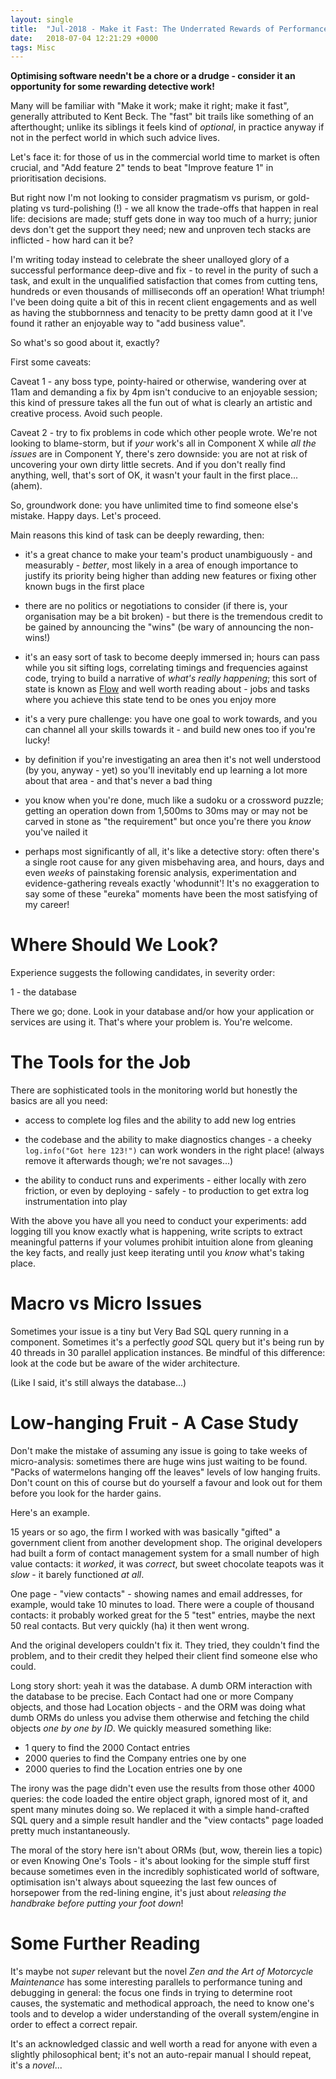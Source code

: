 ```yaml
---
layout: single
title:  "Jul-2018 - Make it Fast: The Underrated Rewards of Performance Tuning"
date:   2018-07-04 12:21:29 +0000
tags: Misc
---
```

**Optimising software needn't be a chore or a drudge - consider it an opportunity for some rewarding detective work!**

Many will be familiar with "Make it work; make it right; make it fast", generally attributed to Kent Beck. The "fast" 
bit trails like something of an afterthought; unlike its siblings it feels kind of _optional_, in practice anyway if not 
in the perfect world in which such advice lives.

Let's face it: for those of us in the commercial world time to market is often crucial, and "Add feature 2" tends to
beat "Improve feature 1" in prioritisation decisions.

But right now I'm not looking to consider pragmatism vs purism, or gold-plating vs turd-polishing (!) - we all know the 
trade-offs that happen in real life: decisions are made; stuff gets done in way too much of a hurry; junior devs don't get 
the support they need; new and unproven tech stacks are inflicted - how hard can it be?

I'm writing today instead to celebrate the sheer unalloyed glory of a successful performance deep-dive and fix - to 
revel in the purity of such a task, and exult in the unqualified satisfaction that comes from cutting tens, hundreds 
or even thousands of milliseconds off an operation! What triumph! I've been doing quite a bit of this in recent client 
engagements and as well as having the stubbornness and tenacity to be pretty damn good at it I've found it rather an 
enjoyable way to "add business value".

So what's so good about it, exactly?

First some caveats: 

Caveat 1 - any boss type, pointy-haired or otherwise, wandering over at 11am and demanding a fix by 4pm isn't 
conducive to an enjoyable session; this kind of pressure takes all the fun out of what is clearly an artistic and 
creative process. Avoid such people. 

Caveat 2 - try to fix problems in code which other people wrote. We're not looking to blame-storm, but if _your_ work's 
all in Component X while _all the issues_ are in Component Y, there's zero downside: you are not at risk of uncovering 
your own dirty little secrets. And if you don't really find anything, well, that's sort of OK, it wasn't your fault in 
the first place... (ahem).

So, groundwork done: you have unlimited time to find someone else's mistake. Happy days. Let's proceed.

Main reasons this kind of task can be deeply rewarding, then:

- it's a great chance to make your team's product unambiguously - and measurably - _better_, most likely in a area 
of enough importance to justify its priority being higher than adding new features or fixing other known bugs in the 
first place

- there are no politics or negotiations to consider (if there is, your organisation may be a bit broken) - but there is
the tremendous credit to be gained by announcing the "wins" (be wary of announcing the non-wins!)

- it's an easy sort of task to become deeply immersed in; hours can pass while you sit sifting logs, correlating 
timings and frequencies against code, trying to build a narrative of _what's really happening_; this sort of state is 
known as [Flow](https://en.wikipedia.org/wiki/Flow_(psychology)) and well worth reading about - jobs and tasks where 
you achieve this state tend to be ones you enjoy more 

- it's a very pure challenge: you have one goal to work towards, and you can channel all your skills towards it - and 
build new ones too if you're lucky!

- by definition if you're investigating an area then it's not well understood (by you, anyway - yet) so you'll 
inevitably end up learning a lot more about that area - and that's never a bad thing

- you know when you're done, much like a sudoku or a crossword puzzle; getting an operation down from 1,500ms to 30ms 
may or may not be carved in stone as "the requirement" but once you're there you _know_ you've nailed it

- perhaps most significantly of all, it's like a detective story: often there's a single root cause for any given 
misbehaving area, and hours, days and even _weeks_ of painstaking forensic analysis, experimentation and 
evidence-gathering reveals exactly 'whodunnit'! It's no exaggeration to say some of these "eureka" moments have been the
most satisfying of my career!


# Where Should We Look?

Experience suggests the following candidates, in severity order:

1 - the database 

There we go; done. Look in your database and/or how your application or services are using it. That's where your 
problem is. You're welcome.


# The Tools for the Job

There are sophisticated tools in the monitoring world but honestly the basics are all you need:

- access to complete log files and the ability to add new log entries

- the codebase and the ability to make diagnostics changes - a cheeky `log.info("Got here 123!")` can work wonders in 
the right place! (always remove it afterwards though; we're not savages...)

- the ability to conduct runs and experiments - either locally with zero friction, or even by deploying - safely - to 
production to get extra log instrumentation into play 

With the above you have all you need to conduct your experiments: add logging till you know exactly what is happening, 
write scripts to extract meaningful patterns if your volumes prohibit intuition alone from gleaning the key facts, and 
really just keep iterating until you _know_ what's taking place.


# Macro vs Micro Issues

Sometimes your issue is a tiny but Very Bad SQL query running in a component. Sometimes it's a perfectly _good_ SQL 
query but it's being run by 40 threads in 30 parallel application instances. Be mindful of this difference: look at 
the code but be aware of the wider architecture.

(Like I said, it's still always the database...)


# Low-hanging Fruit - A Case Study

Don't make the mistake of assuming any issue is going to take weeks of micro-analysis: sometimes there are huge wins 
just waiting to be found. "Packs of watermelons hanging off the leaves" levels of low hanging fruits. Don't count on 
this of course but do yourself a favour and look out for them before you look for the harder gains.

Here's an example.

15 years or so ago, the firm I worked with was basically "gifted" a government client from another development shop. 
The original developers had built a form of contact management system for a small number of high value contacts: 
it _worked_, it was _correct_, but sweet chocolate teapots was it _slow_ - it barely functioned _at all_. 

One page - "view contacts" - showing names and email addresses, for example, would take 10 minutes to load. There were 
a couple of thousand contacts: it probably worked great for the 5 "test" entries, maybe the next 50 real contacts. But 
very quickly (ha) it then went wrong. 

And the original developers couldn't fix it. They tried, they couldn't find the problem, and to their credit they 
helped their client find someone else who could.

Long story short: yeah it was the database. A dumb ORM interaction with the database to be precise. Each Contact had 
one or more Company objects, and those had Location objects - and the ORM was doing what dumb ORMs do unless you advise
them otherwise and fetching the child objects _one by one by ID_. We quickly measured something like:

- 1 query to find the 2000 Contact entries
- 2000 queries to find the Company entries one by one 
- 2000 queries to find the Location entries one by one

The irony was the page didn't even use the results from those other 4000 queries: the code loaded the entire object 
graph, ignored most of it, and spent many minutes doing so. We replaced it with a simple hand-crafted SQL query and a 
simple result handler and the "view contacts" page loaded pretty much instantaneously. 

The moral of the story here isn't about ORMs (but, wow, therein lies a topic) or even Knowing One's Tools - it's about
looking for the simple stuff first because sometimes even in the incredibly sophisticated world of software, 
optimisation isn't always about squeezing the last few ounces of horsepower from the red-lining engine, it's just about
_releasing the handbrake before putting your foot down_! 


# Some Further Reading

It's maybe not _super_ relevant but the novel _Zen and the Art of Motorcycle Maintenance_ has some interesting parallels to 
performance tuning and debugging in general: the focus one finds in trying to determine root causes, the systematic 
and methodical approach, the need to know one's tools and to develop a wider understanding of the overall system/engine 
in order to effect a correct repair.

It's an acknowledged classic and well worth a read for anyone with even a slightly philosophical bent; it's not an 
auto-repair manual I should repeat, it's a _novel_...
